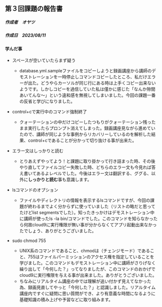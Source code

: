 ## 第３回課題の報告書

##### 作成者　オヤツ
##### 作成日　2023/08/11


#### 学んだ事


- スペースが空いていたらまず疑う
    - database.yml.sampleファイルをコピーしようと録画講座から講師のデモストレーションを一時停止しコマンドコピーしたところ、私だけエラーが出た。どうやらカーソルが同じ行にある時は上手くコピー出来ないようです。しかしコピーを過信していた私は僅かに感じた「なんか隙間あいてんな〜」という違和感を無視してしまいました。今回の課題一番の反省と学びになりました。

- control+cで実行中のコマンド強制終了
    - クォーテーションの中だけコピーしたつもりがクォーテーション残ったまま実行したらプロンプト消えてしまった。録画講座見ながら進めていたので、講師が同じような事例からリカバリーしているのを解析した結果、control+cであることが分かって切り抜ける事が出来た。

- エラー文はしっかりと読む
    - とりあえずやってよう！と課題に取り掛かって行き詰まった時、その後やり直してファイルコピー失敗した時、どちらのエラー文も今見れば答え書いてあるよレベルでした。今後はエラー文は翻訳する、ググる、以外に**しっかりと読む**事も意識します。

-  lsコマンドのオプション
    - ファイルやディレクトリの情報を表示するlsコマンドですが、今回の課題が終わるまでよく分からずに使っていました（リストの略だと思ってたけどlist segmentsでした）。知ったきっかけはデモストレーション中に講師が使ったls -la bin/コマンドでした。このコマンドを知らなかったら何故cloud9に実行権限が無い事が分からなくてアプリ起動出来なかったでしょう、ありがとうございました。

-  sudo chmod 755
    -  UNIX系のコマンドであること、chmodは（チェンジモード）であること、755はファイルパーミッションのアクセス権を指定していることを学びました。このコマンドもデモストレーション中に講師がさりげなく繰り出して「今何した？」ってなりましたが、このコマンドのおかげでcloud9に実行権限を与える事が出来ました。ありがとうございました。
    -  ちなみにリアルタイム講座の中では理解が追い付かず見えてなかった為、録画見直してやっと「今何した？」と認識しました。リアルタイム講座内ですぐに疑問に思い質問ができ、より有意義な時間になるように基礎知識の積み上げや予習などに取り組みます。

